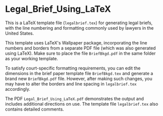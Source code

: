 Legal_Brief_Using_LaTeX
=======================

This is a LaTeX template file (`legalbrief.tex`) for  generating legal briefs, with the line numbering and formatting commonly used by lawyers in the United States.

This template uses LaTeX's Wallpaper package, incorporating the line numbers and borders from a separate PDF file (which was also generated using LaTeX). Make sure to place the file `BriefBkgd.pdf` in the same folder as your working template.

To satisfy court-specific formatting requirements, you can edit the dimensions in the brief paper template file `BriefBkgd.tex` and generate a brand new `BriefBkgd.pdf` file. However, after making such changes, you may have to alter the borders and line spacing in `legalbrief.tex` accordingly.

The PDF `Legal_Brief_Using_LaTeX.pdf` demonstrates the output and includes additional directions on use. The template file `legalbrief.tex` also contains detailed comments.
